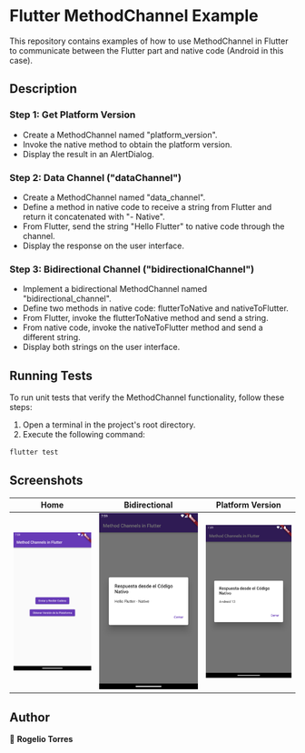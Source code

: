 # Flutter MethodChannel Example

This repository contains examples of how to use MethodChannel in Flutter to communicate between the Flutter part and native code (Android in this case).

## Description

### Step 1: Get Platform Version

- Create a MethodChannel named "platform_version".
- Invoke the native method to obtain the platform version.
- Display the result in an AlertDialog.

### Step 2: Data Channel ("dataChannel")

- Create a MethodChannel named "data_channel".
- Define a method in native code to receive a string from Flutter and return it concatenated with "- Native".
- From Flutter, send the string "Hello Flutter" to native code through the channel.
- Display the response on the user interface.

### Step 3: Bidirectional Channel ("bidirectionalChannel")

- Implement a bidirectional MethodChannel named "bidirectional_channel".
- Define two methods in native code: flutterToNative and nativeToFlutter.
- From Flutter, invoke the flutterToNative method and send a string.
- From native code, invoke the nativeToFlutter method and send a different string.
- Display both strings on the user interface.

## Running Tests

To run unit tests that verify the MethodChannel functionality, follow these steps:

1. Open a terminal in the project's root directory.
2. Execute the following command:

```bash
flutter test
```

## Screenshots

| Home | Bidirectional | Platform Version |
|-----------|----------------|----------------|
| ![Home](https://github.com/kelevra9900/method-channels/blob/main/screenshots/home.png?raw=true) | ![Bidirectional](https://github.com/kelevra9900/method-channels/blob/main/screenshots/bidirectional.png?raw=true)| ![PV](https://github.com/kelevra9900/method-channels/blob/main/screenshots/platform-version.png?raw=true) |


## Author
👤 **Rogelio Torres**